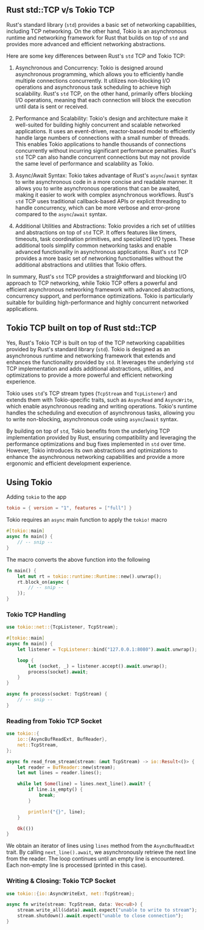 ## Rust std::TCP v/s Tokio TCP

Rust's standard library (`std`) provides a basic set of networking capabilities, including TCP networking. On the other hand, Tokio is an asynchronous runtime and networking framework for Rust that builds on top of `std` and provides more advanced and efficient networking abstractions.

Here are some key differences between Rust's `std` TCP and Tokio TCP:

1. Asynchronous and Concurrency: Tokio is designed around asynchronous programming, which allows you to efficiently handle multiple connections concurrently. It utilizes non-blocking I/O operations and asynchronous task scheduling to achieve high scalability. Rust's `std` TCP, on the other hand, primarily offers blocking I/O operations, meaning that each connection will block the execution until data is sent or received.

2. Performance and Scalability: Tokio's design and architecture make it well-suited for building highly concurrent and scalable networked applications. It uses an event-driven, reactor-based model to efficiently handle large numbers of connections with a small number of threads. This enables Tokio applications to handle thousands of connections concurrently without incurring significant performance penalties. Rust's `std` TCP can also handle concurrent connections but may not provide the same level of performance and scalability as Tokio.

3. Async/Await Syntax: Tokio takes advantage of Rust's `async`/`await` syntax to write asynchronous code in a more concise and readable manner. It allows you to write asynchronous operations that can be awaited, making it easier to work with complex asynchronous workflows. Rust's `std` TCP uses traditional callback-based APIs or explicit threading to handle concurrency, which can be more verbose and error-prone compared to the `async`/`await` syntax.

4. Additional Utilities and Abstractions: Tokio provides a rich set of utilities and abstractions on top of `std` TCP. It offers features like timers, timeouts, task coordination primitives, and specialized I/O types. These additional tools simplify common networking tasks and enable advanced functionality in asynchronous applications. Rust's `std` TCP provides a more basic set of networking functionalities without the additional abstractions and utilities that Tokio offers.

In summary, Rust's `std` TCP provides a straightforward and blocking I/O approach to TCP networking, while Tokio TCP offers a powerful and efficient asynchronous networking framework with advanced abstractions, concurrency support, and performance optimizations. Tokio is particularly suitable for building high-performance and highly concurrent networked applications.

## Tokio TCP built on top of Rust std::TCP

Yes, Rust's Tokio TCP is built on top of the TCP networking capabilities provided by Rust's standard library (`std`). Tokio is designed as an asynchronous runtime and networking framework that extends and enhances the functionality provided by `std`. It leverages the underlying `std` TCP implementation and adds additional abstractions, utilities, and optimizations to provide a more powerful and efficient networking experience.

Tokio uses `std`'s TCP stream types (`TcpStream` and `TcpListener`) and extends them with Tokio-specific traits, such as `AsyncRead` and `AsyncWrite`, which enable asynchronous reading and writing operations. Tokio's runtime handles the scheduling and execution of asynchronous tasks, allowing you to write non-blocking, asynchronous code using `async`/`await` syntax.

By building on top of `std`, Tokio benefits from the underlying TCP implementation provided by Rust, ensuring compatibility and leveraging the performance optimizations and bug fixes implemented in `std` over time. However, Tokio introduces its own abstractions and optimizations to enhance the asynchronous networking capabilities and provide a more ergonomic and efficient development experience.

## Using Tokio

Adding `tokio` to the app

```toml
tokio = { version = "1", features = ["full"] }
```

Tokio requires an `async` main function to apply the `tokio!` macro

```rust
#[tokio::main]
async fn main() {
	// -- snip --
}
```

The macro converts the above function into the following

```rust
fn main() {
	let mut rt = tokio::runtime::Runtime::new().unwrap();
	rt.block_on(async {
		// -- snip --
	});
}
```

### Tokio TCP Handling

```rust
use tokio::net::{TcpListener, TcpStream};

#[tokio::main]
async fn main() {
	let listener = TcpListener::bind("127.0.0.1:8080").await.unwrap();

	loop {
		let (socket, _) = listener.accept().await.unwrap();
		process(socket).await;
	}
}

async fn process(socket: TcpStream) {
	// -- snip --
}
```

### Reading from Tokio TCP Socket

```rust
use tokio::{
	io::{AsyncBufReadExt, BufReader},
	net::TcpStream,
};

async fn read_from_stream(stream: &mut TcpStream) -> io::Result<()> {
	let reader = BufReader::new(stream);
	let mut lines = reader.lines();

	while let Some(line) = lines.next_line().await? {
		if line.is_empty() {
			break;
		}

		println!("{}", line);
	}

	Ok(())
}
```

We obtain an iterator of lines using `lines` method from the `AsyncBufReadExt` trait. By calling `next_line().await`, we asynchronously retrieve the next line from the reader. The loop continues until an empty line is encountered. Each non-empty line is processed (printed in this case).

### Writing & Closing: Tokio TCP Socket

```rust
use tokio::{io::AsyncWriteExt, net::TcpStream};

async fn write(stream: TcpStream, data: Vec<u8>) {
	stream.write_all(&data).await.expect("unable to write to stream");
	stream.shutdown().await.expect("unable to close connection");
}
```